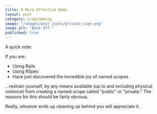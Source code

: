 ```yaml
---
title: A More Effective Name
layout: post
category: programming
image: "/images/post_icons/private_sign.png"
image_alt: "Back Off."
published: true
---
```

A quick note:

If you are:
* Using Rails
* Using RSpec
* Have just discovered the incredible joy of named scopes

...restrain yourself, by any means available (up to and including physical violence) from creating a named scope called "public" or "private."  The reasons for this should be fairly obvious.

Really, whoever ends up cleaning up behind you will appreciate it.

